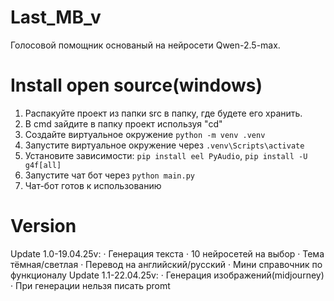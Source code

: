 # Last_MB_v
Голосовой помощник основаный на нейросети
Qwen-2.5-max. 

# Install open source(windows)
1. Распакуйте проект из папки src в папку, где будете его хранить.
2. В cmd зайдите в папку проект используя "cd"
3. Создайте виртуальное окружение ```python -m venv .venv```
4. Запустите виртуальное окружение через ```.venv\Scripts\activate```
5. Установите зависимости: ```pip install eel PyAudio```, ```pip install -U g4f[all]```
6. Запустите чат бот через ```python main.py```
7. Чат-бот готов к использованию

# Version
Update 1.0-19.04.25v:
  · Генерация текста
  · 10 нейросетей на выбор
  · Тема тёмная/светлая
  · Перевод на английский/русский
  · Мини справочник по функционалу
Update 1.1-22.04.25v:
  · Генерация изображений(midjourney)
  · При генерации нельзя писать promt
